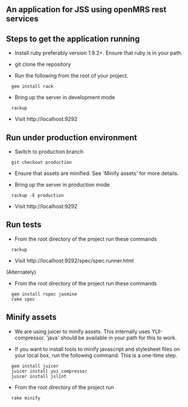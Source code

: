 An application for JSS using openMRS rest services
--------------------------------------------------

Steps to get the application running
------------------------------------

* Install ruby preferably version 1.9.2+. Ensure that ruby is in your path.

* git clone the repository

* Run the following from the root of your project.

``` shell
  gem install rack
```

* Bring up the server in development mode

``` shell
  rackup
```

* Visit http://localhost:9292

Run under production environment
--------------------------------

* Switch to production branch

``` shell
  git checkout production
```

* Ensure that assets are minified. See 'Minify assets' for more details.

* Bring up the server in production mode

``` shell
  rackup -E production
```

* Visit http://localhost:9292

Run tests
---------

* From the root directory of the project run these commands

``` shell
  rackup
```

* Visit http://localhost:9292/spec/spec.runner.html

(Alternately)

* From the root directory of the project run these commands

``` shell
  gem install rspec jasmine
  rake spec
```

Minify assets
-------------

* We are using juicer to minify assets. This internally uses YUI-compressor. 'java' should be available in your path for this to work.


* If you want to install tools to minify javascript and stylesheet files on your local box, run the following command. This is a one-time step.

``` shell
  gem install juicer
  juicer install yui_compressor
  juicer install jslint
```

* From the root directory of the project run

``` shell
  rake minify
```

